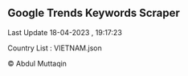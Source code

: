 

## Google Trends Keywords Scraper 
 
Last Update 18-04-2023 , 19:17:23

Country List :
VIETNAM.json



© Abdul Muttaqin 
